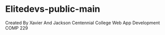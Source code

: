 # Elitedevs-public-main

Created By Xavier And Jackson
Centennial College Web App Development COMP 229

